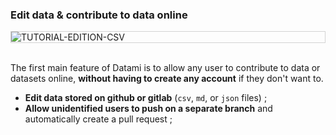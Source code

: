 ### Edit data & contribute to data online

<div style="border: thin solid lightgrey;">
  <img
    alt="TUTORIAL-EDITION-CSV"
    src="https://raw.githubusercontent.com/multi-coop/vizboard-website-content/main/images/tutorial/edition-edit-csv.png"
    />
</div>

<br>

The first main feature of Datami is to allow any user to contribute to data or datasets online, **without having to create any account** if they don't want to.

- **Edit data stored on github or gitlab** (`csv`, `md`, or `json` files) ;
- **Allow unidentified users to push on a separate branch** and automatically create a pull request ;

<!-- > **Note** : More about the edition features in the **["Tutorials > 2dit a document"](/tutorial-edition)** section. -->
